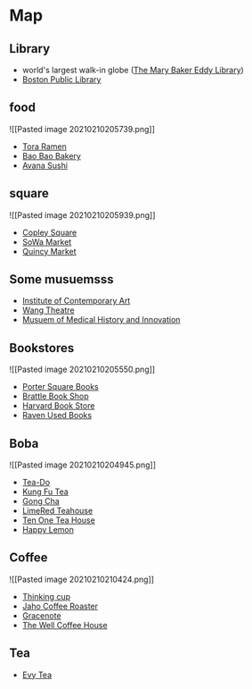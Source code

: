 # Map
## Library
- world's largest walk-in globe ([The Mary Baker Eddy Library](https://g.page/mbelibrary?share))
- [Boston Public Library](https://goo.gl/maps/9pJ5usnaLsv3pN458)

## food
![[Pasted image 20210210205739.png]]
- [Tora Ramen](https://goo.gl/maps/SyZWTXdoqT6Ryr8i8)
- [Bao Bao Bakery](https://goo.gl/maps/ifhyjm51jsp3QxDf6)
- [Avana Sushi](https://goo.gl/maps/afnWuaSAwog6D7Vn9)

## square
![[Pasted image 20210210205939.png]]
- [Copley Square](https://goo.gl/maps/vyZLgRLmvyiMCCfV6)
- [SoWa Market](https://goo.gl/maps/tdqnDCyGXXmLfSMt9)
- [Quincy Market](https://goo.gl/maps/SMrYsri15PyBmqP57)

## Some musuemsss
- [Institute of Contemporary Art](https://goo.gl/maps/NUaMmZRLZ9BYeBXK9)
- [Wang Theatre](https://goo.gl/maps/zNqBKtRdSc7s2Sxg7)
- [Musuem of Medical History and Innovation](https://goo.gl/maps/jZT1Vd4BA8jvUHnX9)

## Bookstores
![[Pasted image 20210210205550.png]]
- [Porter Square Books](https://goo.gl/maps/goxyZjdsXPSN8Xxh9)
- [Brattle Book Shop](https://goo.gl/maps/VKnDaFeEPcKRKZHd6)
- [Harvard Book Store](https://goo.gl/maps/t5NLrZfjsc3HkUNT9)
- [Raven Used Books](https://goo.gl/maps/FtLMybTGLewy7Nnk9)

## Boba
![[Pasted image 20210210204945.png]]
- [Tea-Do](https://goo.gl/maps/U9k8hPJimNjg4RsX8)
- [Kung Fu Tea](https://goo.gl/maps/ynFEfZUgHm1nTfcy5)
- [Gong  Cha](https://goo.gl/maps/3RUWmkUydM5Pyvxu5)
- [LimeRed Teahouse](https://g.page/LimeRed-Teahouse-Boston?share)
- [Ten One Tea House](https://goo.gl/maps/Eq5XhhTJr5HpRsRm8)
- [Happy Lemon](https://goo.gl/maps/ZTz4a6xQkCaffCB87)


## Coffee
![[Pasted image 20210210210424.png]]
- [Thinking cup](https://g.page/thinkingcup-newbury?share)
- [Jaho Coffee Roaster](https://g.page/JahoDTX?share)
- [Gracenote](https://goo.gl/maps/cZFhAdb6mr8hs5ia6)
- [The Well Coffee House](https://goo.gl/maps/w82YvfJv3swuU6eE7)

## Tea
- [Evy Tea](https://g.page/EvyTea?share)